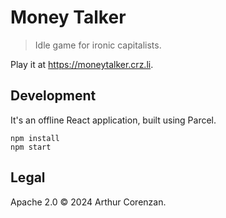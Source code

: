 # Money Talker

> Idle game for ironic capitalists.

Play it at <https://moneytalker.crz.li>.

## Development

It's an offline React application, built using Parcel.

```shell
npm install
npm start
```

## Legal

Apache 2.0 ©️ 2024 Arthur Corenzan.
